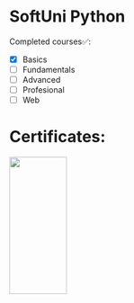# SoftUni Python

Completed courses✅:
- [x] Basics
- [ ] Fundamentals
- [ ] Advanced
- [ ] Profesional
- [ ] Web

# Certificates:

<img align = "left" width = "45%" height = "25%" src="https://user-images.githubusercontent.com/106432651/199166288-a100291f-7c5c-427e-8ffa-5ed2d88355b5.png">
